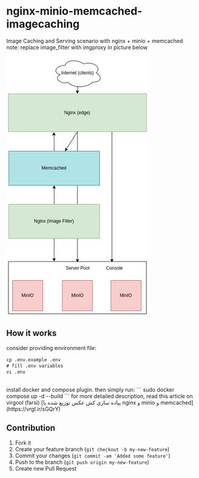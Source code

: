 # nginx-minio-memcached-imagecaching
Image Caching and Serving scenario with nginx + minio + memcached
<br>
note: replace image_filter with imgproxy in picture below

![nginx-minio-memcached-imagecaching diagram](https://raw.githubusercontent.com/sadeghmohebbi/nginx-minio-memcached-imagecaching/master/assets/diagram.jpg)

## How it works
consider providing environment file:
```
cp .env.example .env
# fill .env variables
vi .env
```
<br>
install docker and compose plugin. then simply run:
```
sudo docker compose up -d --build
```
for more detailed description, read this article on virgool (farsi)
[پیاده سازی کش عکس توزیع شده با nginx و minio و memcached](https://vrgl.ir/sGQrY)

## Contribution

1. Fork it
2. Create your feature branch (`git checkout -b my-new-feature`)
3. Commit your changes (`git commit -am 'Added some feature'`)
4. Push to the branch (`git push origin my-new-feature`)
5. Create new Pull Request
